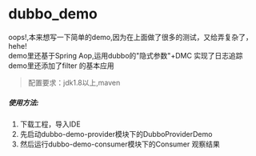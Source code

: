 # dubbo_demo
oops!,本来想写一下简单的demo,因为在上面做了很多的测试，又给弄复杂了，hehe!
<br> demo里还基于Spring Aop,运用dubbo的"隐式参数"+DMC 实现了日志追踪 
<br> demo里还添加了filter 的基本应用
> 配置要求：jdk1.8以上,maven

##### 使用方法:
1. 下载工程，导入IDE
2. 先启动dubbo-demo-provider模块下的DubboProviderDemo
3. 然后运行dubbo-demo-consumer模块下的Consumer 观察结果


